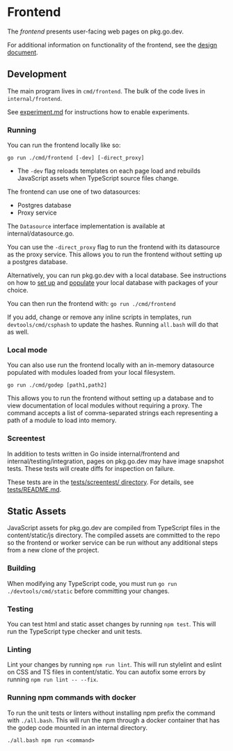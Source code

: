 # Frontend

The _frontend_ presents user-facing web pages on pkg.go.dev.

For additional information on functionality of the frontend, see the
[design document](design.md).

## Development

The main program lives in `cmd/frontend`. The bulk of the code lives in
`internal/frontend`.

See [experiment.md](experiment.md) for instructions how to enable experiments.

### Running

You can run the frontend locally like so:

    go run ./cmd/frontend [-dev] [-direct_proxy]

- The `-dev` flag reloads templates on each page load and rebuilds JavaScript
  assets when TypeScript source files change.

The frontend can use one of two datasources:

- Postgres database
- Proxy service

The `Datasource` interface implementation is available at internal/datasource.go.

You can use the `-direct_proxy` flag to run the frontend with its datasource as
the proxy service. This allows you to run the frontend without setting up a
postgres database.

Alternatively, you can run pkg.go.dev with a local database. See instructions
on how to [set up](postgres.md) and
[populate](worker.md#populating-data-locally-using-the-worker)
your local database with packages of your choice.

You can then run the frontend with: `go run ./cmd/frontend`

If you add, change or remove any inline scripts in templates, run
`devtools/cmd/csphash` to update the hashes. Running `all.bash`
will do that as well.

### Local mode

You can also use run the frontend locally with an in-memory datasource
populated with modules loaded from your local filesystem.

    go run ./cmd/godep [path1,path2]

This allows you to run the frontend without setting up a database and to view
documentation of local modules without requiring a proxy. The command accepts a
list of comma-separated strings each representing a path of a module to load
into memory.

### Screentest

In addition to tests written in Go inside internal/frontend and
internal/testing/integration, pages on pkg.go.dev may have image snapshot tests.
These tests will create diffs for inspection on failure.

These tests are in the [tests/screentest/ directory](../tests/screentest). For
details, see [tests/README.md](../tests/README.md).

## Static Assets

JavaScript assets for pkg.go.dev are compiled from TypeScript files in the
content/static/js directory. The compiled assets are committed to the repo so the
frontend or worker service can be run without any additional steps from a new
clone of the project.

### Building

When modifying any TypeScript code, you must run
`go run ./devtools/cmd/static` before committing your changes.

### Testing

You can test html and static asset changes by running `npm test`.
This will run the TypeScript type checker and unit tests.

### Linting

Lint your changes by running `npm run lint`. This will run stylelint
and eslint on CSS and TS files in content/static. You can autofix some errors by
running `npm run lint -- --fix`.

### Running npm commands with docker

To run the unit tests or linters without installing npm prefix the
command with `./all.bash`. This will run the npm through a docker
container that has the godep code mounted in an internal directory.

`./all.bash npm run <command>`
